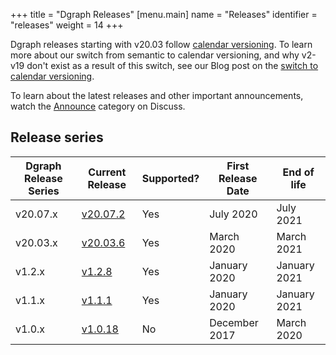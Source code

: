 +++
title = "Dgraph Releases"
[menu.main]
  name = "Releases"
  identifier = "releases"
  weight = 14
+++

Dgraph releases starting with v20.03 follow
[calendar versioning](https://calver.org). To learn more about our switch from
semantic to calendar versioning, and why v2-v19 don't exist as a result of this
switch, see our Blog post on the 
[switch to calendar versioning](https://dgraph.io/blog/post/dgraph-calendar-versioning/).

To learn about the latest releases and other important announcements, watch the
[Announce][] category on Discuss.

[Announce]: https://discuss.dgraph.io/c/announce

## Release series

 Dgraph Release Series | Current Release | Supported? | First Release Date | End of life
-----------------------|-----------------|------------|--------------------|------------
 v20.07.x              | [v20.07.2][]    | Yes        | July 2020          | July 2021       
 v20.03.x              | [v20.03.6][]    | Yes        | March 2020         | March 2021
 v1.2.x                | [v1.2.8][]      | Yes        | January 2020       | January 2021
 v1.1.x                | [v1.1.1][]      | Yes        | January 2020       | January 2021
 v1.0.x                | [v1.0.18][]     | No         | December 2017      | March 2020


[v20.07.2]: https://discuss.dgraph.io/t/dgraph-v20-07-2-release-savvy-shuri-2/11084
[v20.03.6]: https://discuss.dgraph.io/t/dgraph-v20-03-6-release/11085
[v1.2.8]: https://discuss.dgraph.io/t/dgraph-v1-2-8-release/11183
[v1.1.1]: https://discuss.dgraph.io/t/dgraph-v1-1-1-release/5664
[v1.0.18]: https://discuss.dgraph.io/t/dgraph-v1-0-18-release/5663
